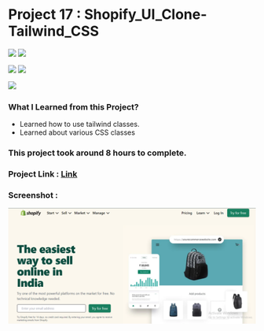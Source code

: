 # Project 17 : Shopify_UI_Clone-Tailwind_CSS

![](https://img.shields.io/badge/iNeuron-LCO-red)
![](https://img.shields.io/badge/Hitesh--Choudhary-Full--stack--js--bootcamp-yellow)

![](https://img.shields.io/badge/HTML-CSS-orange)
![](https://img.shields.io/badge/LIVE--CLASS-PROJECT17-blueviolet)

![](https://img.shields.io/badge/Hrishikesh--Kumbhar-Software--Engineer-blue)

### What I Learned from this Project?

- Learned how to use tailwind classes. 
- Learned about various CSS classes

### This project took around 8 hours to complete.

### Project Link : [Link](https://shopify-ui-clone-dashboard.netlify.app/)

### Screenshot :

![](./screenshot/shopify-1.png)